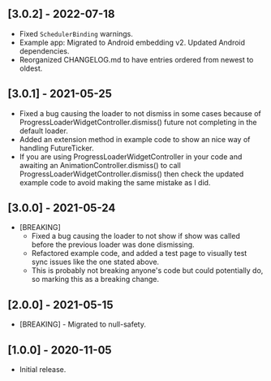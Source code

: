 ## [3.0.2] - 2022-07-18

- Fixed `SchedulerBinding` warnings.
- Example app: Migrated to Android embedding v2. Updated Android dependencies.
- Reorganized CHANGELOG.md to have entries ordered from newest to oldest.

## [3.0.1] - 2021-05-25

- Fixed a bug causing the loader to not dismiss in some cases because of
  ProgressLoaderWidgetController.dismiss() future not completing in the default loader.
- Added an extension method in example code to show an nice way of handling FutureTicker.
- If you are using ProgressLoaderWidgetController in your code and awaiting an
  AnimationController.dismiss() to call ProgressLoaderWidgetController.dismiss() then check the
  updated example code to avoid making the same mistake as I did.

## [3.0.0] - 2021-05-24

* [BREAKING]
    - Fixed a bug causing the loader to not show if show was called before the previous loader was
      done dismissing.
    - Refactored example code, and added a test page to visually test sync issues like the one
      stated above.
    - This is probably not breaking anyone's code but could potentially do, so marking this as a
      breaking change.

## [2.0.0] - 2021-05-15

* [BREAKING] - Migrated to null-safety.

## [1.0.0] - 2020-11-05

* Initial release.

